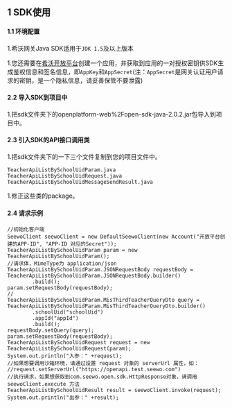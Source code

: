 ## 1 SDK使用

#### 1.1 环境配置

1.希沃网关Java SDK适用于`JDK 1.5`及以上版本

1.您还需要在[希沃开放平台](http://open.seewo.com/#/console)创建一个应用，并获取到应用的一对授权密钥供SDK生成鉴权信息和签名信息，即`AppKey`和`AppSecret`(注：`AppSecret`是网关认证用户请求的密钥，是一个隐私信息，请妥善保管不要泄露)

#### 2.2 导入SDK到项目中

1.把sdk文件夹下的openplatform-web%2Fopen-sdk-java-2.0.2.jar包导入到项目中。

#### 2.3 引入SDK的API接口调用类

1.把sdk文件夹下的一下三个文件复制到您的项目文件中。

```
TeacherApiListBySchoolUidParam.java
TeacherApiListBySchoolUidRequest.java
TeacherApiListBySchoolUidMessageSendResult.java
```

1.修正这些类的package。

#### 2.4 请求示例

```
//初始化客户端
SeewoClient seewoClient = new DefaultSeewoClient(new Account("开放平台创建的APP-ID", "APP-ID 对应的Secret"));
TeacherApiListBySchoolUidParam param = new TeacherApiListBySchoolUidParam();
//请求体，MimeType为 application/json
TeacherApiListBySchoolUidParam.JSONRequestBody requestBody = TeacherApiListBySchoolUidParam.JSONRequestBody.builder()
        .build();
param.setRequestBody(requestBody);
//
TeacherApiListBySchoolUidParam.MisThirdTeacherQueryDto query = TeacherApiListBySchoolUidParam.MisThirdTeacherQueryDto.builder()
        .schoolUid("schoolUid")
        .appId("appId")
        .build();
requestBody.setQuery(query);
param.setRequestBody(requestBody);
TeacherApiListBySchoolUidRequest request = new TeacherApiListBySchoolUidRequest(param);
System.out.println("入参：" +request);
//如果想要调用沙箱环境，请通过设置 request 对象的 serverUrl 属性，如：
//request.setServerUrl("https://openapi.test.seewo.com")
//执行请求，如果想获取到com.seewo.open.sdk.HttpResponse对象，请调用 seewoClient.execute 方法
TeacherApiListBySchoolUidResult result = seewoClient.invoke(request);
System.out.println("出参：" +result);
```